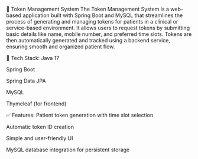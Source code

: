 🧾 Token Management System
The Token Management System is a web-based application built with Spring Boot and MySQL that streamlines the process of generating and managing tokens for patients in a clinical or service-based environment. It allows users to request tokens by submitting basic details like name, mobile number, and preferred time slots. Tokens are then automatically generated and tracked using a backend service, ensuring smooth and organized patient flow.

🔧 Tech Stack:
Java 17

Spring Boot

Spring Data JPA

MySQL

Thymeleaf (for frontend)

✅ Features:
Patient token generation with time slot selection

Automatic token ID creation

Simple and user-friendly UI

MySQL database integration for persistent storage
